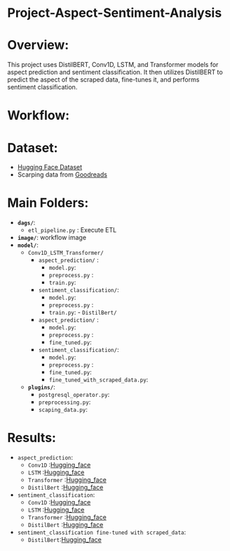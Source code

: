 # Project-Aspect-Sentiment-Analysis

# Overview:

This project uses DistilBERT, Conv1D, LSTM, and Transformer models for aspect prediction and sentiment classification. It then utilizes DistilBERT to predict the aspect of the scraped data, fine-tunes it, and performs sentiment classification.
# Workflow:

# Dataset:
  - [Hugging Face Dataset](https://huggingface.co/datasets/thainq107/abte-restaurants)
  - Scarping data from [Goodreads](https://www.goodreads.com/)

# Main Folders:
  - **`dags/`**: 
       - `etl_pipeline.py` : Execute ETL 
  - **`image/`**: workflow image
  - **`model/`**: 
       - `Conv1D_LSTM_Transformer/`
           - `aspect_prediction/` :
               -  `model.py`: 
               - `preprocess.py` :
               - `train.py`:
           - `sentiment_classification/`:
               -  `model.py`: 
               - `preprocess.py` :
               - `train.py`:
        - `DistilBert/`
           - `aspect_prediction/` :
               -  `model.py`: 
               - `preprocess.py` :
               - `fine_tuned.py`:
           - `sentiment_classification/`:
               -  `model.py`: 
               - `preprocess.py` :
               - `fine_tuned.py`:
               - `fine_tuned_with_scraped_data.py`:
    - **`plugins/`**:
        - `postgresql_operator.py`:
        - `preprocessing.py`:
        - `scaping_data.py`:

# Results:
  - `aspect_prediction`:
     - `Conv1D` :[Hugging_face](https://huggingface.co/Khoivudang1209/abte-restaurants-conv1d)
     - `LSTM` :[Hugging_face](https://huggingface.co/Khoivudang1209/abte-restaurants-lstm)
     - `Transformer` :[Hugging_face](https://huggingface.co/Khoivudang1209/abte-restaurants-transformer)
     - `DistilBert` :[Hugging_face](https://huggingface.co/Khoivudang1209/abte-restaurants-distilbert-base-uncased)
  - `sentiment_classification`:
     - `Conv1D` :[Hugging_face](https://huggingface.co/Khoivudang1209/abte-restaurants-sentiment-conv1d)
     - `LSTM` :[Hugging_face](https://huggingface.co/Khoivudang1209/abte-restaurants-sentiment-lstm)
     - `Transformer` :[Hugging_face](https://huggingface.co/Khoivudang1209/abte-restaurants-sentiment-transformer)
     - `DistilBert` :[Hugging_face](https://huggingface.co/Khoivudang1209/abte-restaurants-sentiment-distilbert)
  - `sentiment_classification fine-tuned with scraped_data`:
     - `DistilBert`:[Hugging_face](https://huggingface.co/Khoivudang1209/absa-restaurants-albert-base-v2)

     

